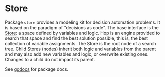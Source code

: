 # Store

Package `store` provides a modeling kit for decision automation problems. It is
based on the paradigm of "decisions as code". The base interface is the
[Store][Store]: a space defined by variables and logic. Hop is an engine
provided to search that space and find the best solution possible, this is, the
best collection of variable assignments. The Store is the root node of a search
tree. Child Stores (nodes) inherit both logic and variables from the parent and
may also add new variables and logic, or overwrite existing ones. Changes to a
child do not impact its parent.

See [godocs][godocs] for package docs.

[godocs]:  https://pkg.go.dev/github.com/nextmv-io/sdk/store
[Store]: ./store.go
